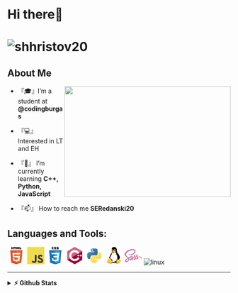 <h1>Hi there👋</h1>
<h1 align="left"> <img src="https://komarev.com/ghpvc/?username=shhristov20&label=Profile%20views&color=0e75b6&style=flat-square" alt="shhristov20" /> </h1>
<h2>About Me</h2>
<img align="right" height="250" width="375" alt="" src="https://media.giphy.com/media/ZVik7pBtu9dNS/giphy.gif" />

- 『🎓』I’m a student at **@codingburgas**

- 『💻』Interested in LT and EH

- 『📕』 I’m currently learning **C++, Python, JavaScript**

- 『📫』 How to reach me **SERedanski20**


<h2 align="left">Languages and Tools:</h2>
<p align="left">
<img src="https://raw.githubusercontent.com/devicons/devicon/master/icons/html5/html5-original-wordmark.svg" alt="html5" width="40" height="40"/>
<img src="https://raw.githubusercontent.com/devicons/devicon/master/icons/javascript/javascript-original.svg" alt="javascript" width="40" height="40"/>
<img src="https://raw.githubusercontent.com/devicons/devicon/master/icons/css3/css3-original-wordmark.svg" alt="css3" width="40" height="40"/>
<img src="https://raw.githubusercontent.com/devicons/devicon/master/icons/cplusplus/cplusplus-original.svg" alt="cplusplus" width="40" height="40"/>
<img src="https://raw.githubusercontent.com/devicons/devicon/master/icons/python/python-original.svg" alt="python" width="40" height="40"/>
<img src="https://raw.githubusercontent.com/devicons/devicon/master/icons/linux/linux-original.svg" alt="linux" width="40" height="40"/>
<img src="https://raw.githubusercontent.com/devicons/devicon/master/icons/sass/sass-original.svg" alt="sass" width="40" height="40"/>


<img src="https://www.vectorlogo.zone/logos/visualstudio_code/visualstudio_code-icon.svg" alt="linux" width="40" height="40"/>
</p>
<hr>




<details>	
  <summary><b>⚡ Github Stats</b></summary>

![Grade](https://github-readme-stats.vercel.app/api?username=SERedanski20&show_icons=true&theme=radical&count_private=true)



<details style = "display: inline;">
  <summary><b>『🏅』 Badges</b></summary>
 <a href =""><img align="left" alt="HTML and CSS" width="200px" src="https://images.credly.com/size/680x680/images/241488f4-9110-41aa-804e-51a8f8ba430d/MTA-Introduction_to_Programming_Using_HTML_and_CSS-600x600.png" ></a>
   <a href =""><img align="left" alt="Word Office 2016" width="200px" src="https://images.credly.com/size/680x680/images/fd092703-61db-4e9f-9c7c-2211d44ca87d/MOS_Word.png" ></a>
     <a href ="https://www.credly.com/badges/3c77c1dd-8e95-4391-bd2a-49a4ec20c59b/public_url"><img align="left" alt="IT Specialist - JavaScript" width="200px" src="https://images.credly.com/size/680x680/images/ef99b79e-fd54-4eb5-b2a4-bf17e92a4837/ITS-Badges_JavaScript_1200px.png" ></a>
</details>  
